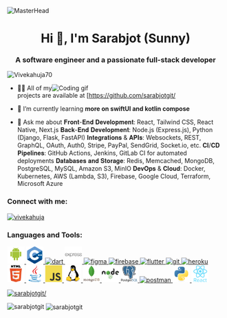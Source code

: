 <!--
**sarabjotgit** is a ✨ _special_ ✨ repository because its `README.md` (this file) appears on your GitHub profile.

Here are some ideas to get you started:

- 🔭 I’m currently working on ...
- 🌱 I’m currently learning ...
- 👯 I’m looking to collaborate on ...
- 🤔 I’m looking for help with ...
- 💬 Ask me about ...
- 📫 How to reach me: ...
- 😄 Pronouns: ...
- ⚡ Fun fact: ...
-->
![MasterHead](https://user-images.githubusercontent.com/74038190/241765440-80728820-e06b-4f96-9c9e-9df46f0cc0a5.gif)

<h1 align="center">Hi 👋, I'm Sarabjot (Sunny)</h1>
<h3 align="center">A software engineer and a passionate full-stack developer</h3> 

<p align="left"> <img src="https://komarev.com/ghpvc/?username=Vivekahuja70&label=Profile%20views&color=0e75b6&style=flat" alt="Vivekahuja70" /> </p>


<img align="right" alt="Coding gif" width="400" src="https://user-images.githubusercontent.com/115187902/230700872-d5f44b85-56c7-4e27-80a4-6e2db901e60c.gif">

- 👨‍💻 All of my projects are available at [https://github.com/sarabjotgit/

- 🌱 I’m currently learning **more on swiftUI and kotlin compose**

- 💬 Ask me about 
𝐅𝐫𝐨𝐧𝐭-𝐄𝐧𝐝 𝐃𝐞𝐯𝐞𝐥𝐨𝐩𝐦𝐞𝐧𝐭: React, Tailwind CSS, React Native, Next.js
𝐁𝐚𝐜𝐤-𝐄𝐧𝐝 𝐃𝐞𝐯𝐞𝐥𝐨𝐩𝐦𝐞𝐧𝐭: Node.js (Express.js), Python (Django, Flask, FastAPI)
𝐈𝐧𝐭𝐞𝐠𝐫𝐚𝐭𝐢𝐨𝐧𝐬 & 𝐀𝐏𝐈𝐬: Websockets, REST, GraphQL, OAuth, Auth0, Stripe, PayPal, SendGrid, Socket.io, etc.
𝐂𝐈/𝐂𝐃 𝐏𝐢𝐩𝐞𝐥𝐢𝐧𝐞𝐬: GitHub Actions, Jenkins, GitLab CI for automated deployments
𝐃𝐚𝐭𝐚𝐛𝐚𝐬𝐞𝐬 𝐚𝐧𝐝 𝐒𝐭𝐨𝐫𝐚𝐠𝐞: Redis, Memcached, MongoDB, PostgreSQL, MySQL, Amazon S3, MinIO
𝐃𝐞𝐯𝐎𝐩𝐬 & 𝐂𝐥𝐨𝐮𝐝: Docker, Kubernetes, AWS (Lambda, S3), Firebase, Google Cloud, Terraform, Microsoft Azure

<h3 align="left">Connect with me:</h3>
<p align="left">
<a href="https://www.upwork.com/freelancers/~01284c09c53712e95d?referrer_url_path=%2Fnx%2Fsearch%2Ftalent%2Fdetails%2F~01284c09c53712e95d%2Fprofile" target="blank"><img align="center" src="https://encrypted-tbn0.gstatic.com/images?q=tbn:ANd9GcTRxx4Q1Ez4mYSgyeficw6D3XTJ-q_VBi60WauCd7_fNFx_WGXnRG-pOeo2AViX49yYEcc&usqp=CAU" alt="vivekahuja" height="30" width="40" /></a>
</p>

<h3 align="left">Languages and Tools:</h3>
<p align="left"> <a href="https://developer.android.com" target="_blank" rel="noreferrer"> <img src="https://raw.githubusercontent.com/devicons/devicon/master/icons/android/android-original-wordmark.svg" alt="android" width="40" height="40"/> </a> <a href="https://www.w3schools.com/cpp/" target="_blank" rel="noreferrer"> <img src="https://raw.githubusercontent.com/devicons/devicon/master/icons/cplusplus/cplusplus-original.svg" alt="cplusplus" width="40" height="40"/> </a> <a href="https://dart.dev" target="_blank" rel="noreferrer"> <img src="https://www.vectorlogo.zone/logos/dartlang/dartlang-icon.svg" alt="dart" width="40" height="40"/> </a> <a href="https://expressjs.com" target="_blank" rel="noreferrer"> <img src="https://raw.githubusercontent.com/devicons/devicon/master/icons/express/express-original-wordmark.svg" alt="express" width="40" height="40"/> </a> <a href="https://www.figma.com/" target="_blank" rel="noreferrer"> <img src="https://www.vectorlogo.zone/logos/figma/figma-icon.svg" alt="figma" width="40" height="40"/> </a> <a href="https://firebase.google.com/" target="_blank" rel="noreferrer"> <img src="https://www.vectorlogo.zone/logos/firebase/firebase-icon.svg" alt="firebase" width="40" height="40"/> </a> <a href="https://flutter.dev" target="_blank" rel="noreferrer"> <img src="https://www.vectorlogo.zone/logos/flutterio/flutterio-icon.svg" alt="flutter" width="40" height="40"/> </a> <a href="https://git-scm.com/" target="_blank" rel="noreferrer"> <img src="https://www.vectorlogo.zone/logos/git-scm/git-scm-icon.svg" alt="git" width="40" height="40"/> </a> <a href="https://heroku.com" target="_blank" rel="noreferrer"> <img src="https://www.vectorlogo.zone/logos/heroku/heroku-icon.svg" alt="heroku" width="40" height="40"/> </a> <a href="https://www.w3.org/html/" target="_blank" rel="noreferrer"> <img src="https://raw.githubusercontent.com/devicons/devicon/master/icons/html5/html5-original-wordmark.svg" alt="html5" width="40" height="40"/> </a> <a href="https://www.java.com" target="_blank" rel="noreferrer"> <img src="https://raw.githubusercontent.com/devicons/devicon/master/icons/java/java-original.svg" alt="java" width="40" height="40"/> </a> <a href="https://developer.mozilla.org/en-US/docs/Web/JavaScript" target="_blank" rel="noreferrer"> <img src="https://raw.githubusercontent.com/devicons/devicon/master/icons/javascript/javascript-original.svg" alt="javascript" width="40" height="40"/> </a> <a href="https://www.linux.org/" target="_blank" rel="noreferrer"> <img src="https://raw.githubusercontent.com/devicons/devicon/master/icons/linux/linux-original.svg" alt="linux" width="40" height="40"/> </a> <a href="https://www.mongodb.com/" target="_blank" rel="noreferrer"> <img src="https://raw.githubusercontent.com/devicons/devicon/master/icons/mongodb/mongodb-original-wordmark.svg" alt="mongodb" width="40" height="40"/> </a> <a href="https://nodejs.org" target="_blank" rel="noreferrer"> <img src="https://raw.githubusercontent.com/devicons/devicon/master/icons/nodejs/nodejs-original-wordmark.svg" alt="nodejs" width="40" height="40"/> </a> <a href="https://www.postgresql.org" target="_blank" rel="noreferrer"> <img src="https://raw.githubusercontent.com/devicons/devicon/master/icons/postgresql/postgresql-original-wordmark.svg" alt="postgresql" width="40" height="40"/> </a> <a href="https://postman.com" target="_blank" rel="noreferrer"> <img src="https://www.vectorlogo.zone/logos/getpostman/getpostman-icon.svg" alt="postman" width="40" height="40"/> </a> <a href="https://www.python.org" target="_blank" rel="noreferrer"> <img src="https://raw.githubusercontent.com/devicons/devicon/master/icons/python/python-original.svg" alt="python" width="40" height="40"/> </a> <a href="https://reactjs.org/" target="_blank" rel="noreferrer"> <img src="https://raw.githubusercontent.com/devicons/devicon/master/icons/react/react-original-wordmark.svg" alt="react" width="40" height="40"/> </a>  </p>

<p align="left"> <a href="https://github.com/ryo-ma/github-profile-trophy"><img src="https://github-profile-trophy.vercel.app/?username=sarabjotgit" alt="sarabjotgit/" /></a> </p>


<p><img align="left" src="https://github-readme-stats.vercel.app/api/top-langs?username=sarabjotgit&show_icons=true&locale=en&layout=compact" alt="sarabjotgit" /></p>

<p>&nbsp;<img align="center" src="https://github-readme-stats.vercel.app/api?username=sarabjotgit&show_icons=true&locale=en" alt="sarabjotgit" /></p>
